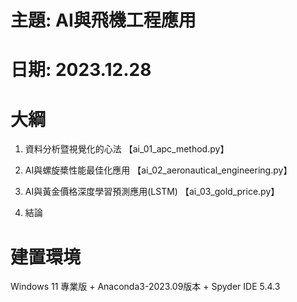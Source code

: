 # 主題: AI與飛機工程應用
# 日期: 2023.12.28

# 大綱

1. 資料分析暨視覺化的心法 【ai_01_apc_method.py】

2. AI與螺旋槳性能最佳化應用 【ai_02_aeronautical_engineering.py】

3. AI與黃金價格深度學習預測應用(LSTM) 【ai_03_gold_price.py】

4. 結論

# 建置環境

Windows 11 專業版 + Anaconda3-2023.09版本 + Spyder IDE 5.4.3
